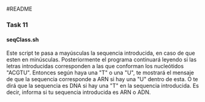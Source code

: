 #README

### Task 11
#### seqClass.sh

Este script te pasa a mayúsculas la sequencia introducida, en caso de que esten en minúsculas.
Posteriormente el programa continuará leyendo si las letras introducidas corresponden a las que conforman los nucleótidos "ACGTU".
Entonces según haya una "T" o una "U", te mostrará el mensaje de que la sequencia corresponde a ARN si hay una "U" dentro de esta.
O te dirá que la sequencia es DNA si hay una "T" en la sequencia introducida.
Es decir, informa si tu sequencia introducida es ARN o ADN.


